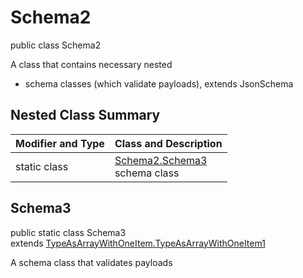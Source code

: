 # Schema2
public class Schema2

A class that contains necessary nested
- schema classes (which validate payloads), extends JsonSchema

## Nested Class Summary
| Modifier and Type | Class and Description |
| ----------------- | ---------------------- |
| static class | [Schema2.Schema3](#schema3)<br> schema class |

## Schema3
public static class Schema3<br>
extends [TypeAsArrayWithOneItem.TypeAsArrayWithOneItem1](../../../../../../components/schemas/TypeAsArrayWithOneItem.md#typeasarraywithoneitem1)

A schema class that validates payloads
